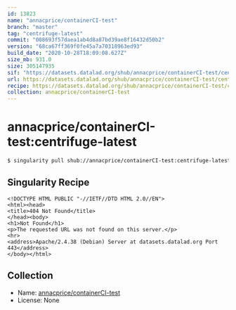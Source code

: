 ```yaml
---
id: 13823
name: "annacprice/containerCI-test"
branch: "master"
tag: "centrifuge-latest"
commit: "008693f57daea1ab4d8a87bd39ae8f16432d50b2"
version: "68ca67ff369f0fe45a7a70318963ed93"
build_date: "2020-10-28T18:09:08.627Z"
size_mb: 931.0
size: 305147935
sif: "https://datasets.datalad.org/shub/annacprice/containerCI-test/centrifuge-latest/2020-10-28-008693f5-68ca67ff/68ca67ff369f0fe45a7a70318963ed93.sif"
url: https://datasets.datalad.org/shub/annacprice/containerCI-test/centrifuge-latest/2020-10-28-008693f5-68ca67ff/
recipe: https://datasets.datalad.org/shub/annacprice/containerCI-test/centrifuge-latest/2020-10-28-008693f5-68ca67ff/Singularity
collection: annacprice/containerCI-test
---
```


# annacprice/containerCI-test:centrifuge-latest

```bash
$ singularity pull shub://annacprice/containerCI-test:centrifuge-latest
```

## Singularity Recipe

```singularity
<!DOCTYPE HTML PUBLIC "-//IETF//DTD HTML 2.0//EN">
<html><head>
<title>404 Not Found</title>
</head><body>
<h1>Not Found</h1>
<p>The requested URL was not found on this server.</p>
<hr>
<address>Apache/2.4.38 (Debian) Server at datasets.datalad.org Port 443</address>
</body></html>
```

## Collection

 - Name: [annacprice/containerCI-test](https://github.com/annacprice/containerCI-test)
 - License: None


